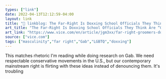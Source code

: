 ```yaml
---
types: ["link"]
date: 2022-04-13T12:12:59-04:00
layout: link
title: "🔗 linkblog: The Far-Right Is Doxxing School Officials They Think Are “Groomers”'"
art_title: "The Far-Right Is Doxxing School Officials They Think Are “Groomers”"
art_link: "https://www.vice.com/en/article/jgm3xx/far-right-groomers-doxxing-school-officials"
source: ["vice.com"]
tags: ["masculinity","far right","Gab","LGBTQ","doxxing"]
---
```

This matches rhetoric I'm reading while doing research on Gab. We need respectable conservative movements in the U.S., but our contemporary mainstream right is flirting with these ideas instead of denouncing them. It's troubling
